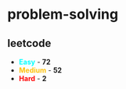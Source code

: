# problem-solving

## leetcode

- <span style="color :  #00ffff">**Easy**</span> - **72**
- <span style="color :  #ffc20e">**Medium**</span> - **52**
- <span style="color :  red">**Hard**</span> - **2**
